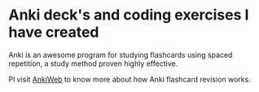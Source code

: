# Anki deck's and coding exercises I have created
Anki is an awesome program for studying flashcards using spaced repetition, a study method proven highly effective.

Pl visit [AnkiWeb](https://apps.ankiweb.net/) to know more about how Anki flashcard revision works. 

<br>

